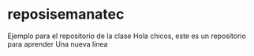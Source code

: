 # reposisemanatec
Ejemplo para el repositorio de la clase
Hola chicos, este es un repositorio para aprender
Una nueva línea
